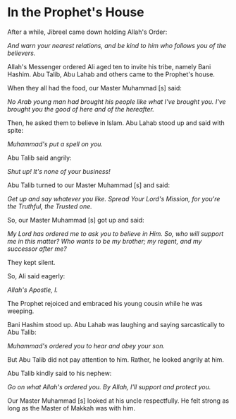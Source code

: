 In the Prophet's House
======================

After a while, Jibreel came down holding Allah's Order:

*And warn your nearest relations, and be kind to him who follows you of
the believers.*

Allah's Messenger ordered Ali aged ten to invite his tribe, namely Bani
Hashim. Abu Talib, Abu Lahab and others came to the Prophet's house.

When they all had the food, our Master Muhammad [s] said:

*No Arab young man had brought his people like what I've brought you.
I've brought you the good of here and of the hereafter.*

Then, he asked them to believe in Islam. Abu Lahab stood up and said
with spite:

*Muhammad's put a spell on you.*

Abu Talib said angrily:

*Shut up! It's none of your business!*

Abu Talib turned to our Master Muhammad [s] and said:

*Get up and say whatever you like. Spread Your Lord's Mission, for
you're the Truthful, the Trusted one.*

So, our Master Muhammad [s] got up and said:

*My Lord has ordered me to ask you to believe in Him. So, who will
support me in this matter? Who wants to be my brother; my regent, and my
successor after me?*

They kept silent.

So, Ali said eagerly:

*Allah's Apostle, I.*

The Prophet rejoiced and embraced his young cousin while he was weeping.

Bani Hashim stood up. Abu Lahab was laughing and saying sarcastically to
Abu Talib:

*Muhammad's ordered you to hear and obey your son.*

But Abu Talib did not pay attention to him. Rather, he looked angrily at
him.

Abu Talib kindly said to his nephew:

*Go on what Allah's ordered you. By Allah, I'll support and protect
you.*

Our Master Muhammad [s] looked at his uncle respectfully. He felt strong
as long as the Master of Makkah was with him.


